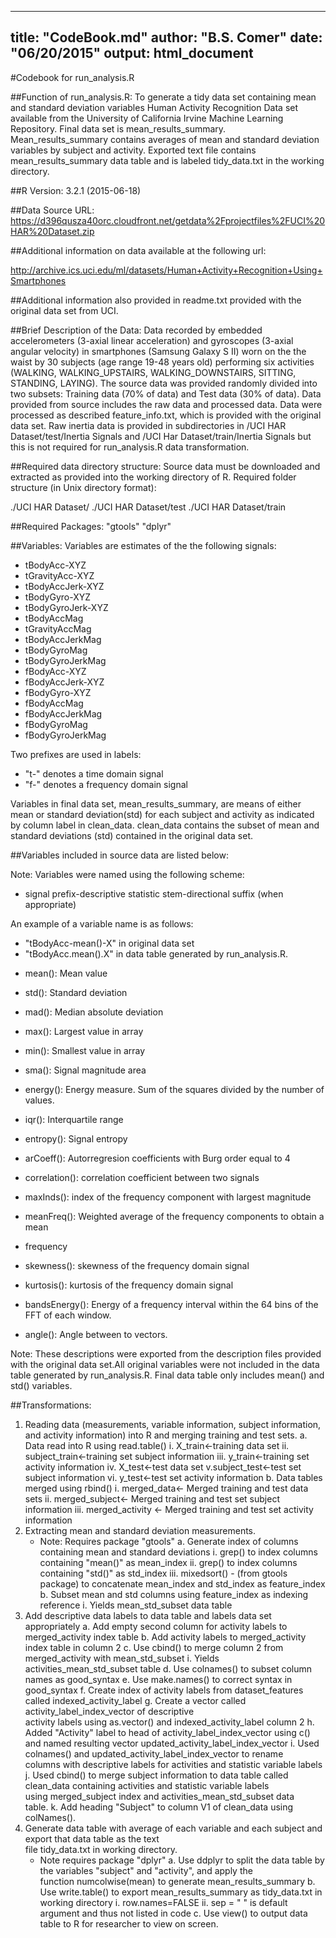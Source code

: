 
---
title: "CodeBook.md"
author: "B.S. Comer"
date: "06/20/2015"
output: html_document
---

#Codebook for run_analysis.R

##Function of run_analysis.R: 
To generate a tidy data set containing mean and standard deviation variables 
Human Activity Recognition Data set available from the University of California
Irvine Machine Learning Repository. Final data set is mean_results_summary. 
Mean_results_summary contains averages of mean and standard deviation variables by 
subject and activity.  Exported text file contains mean_results_summary data table and is
labeled tidy_data.txt in the working directory.

##R Version: 3.2.1 (2015-06-18)

##Data Source URL: 
<https://d396qusza40orc.cloudfront.net/getdata%2Fprojectfiles%2FUCI%20HAR%20Dataset.zip> 

##Additional information on data available at the following url: 

<http://archive.ics.uci.edu/ml/datasets/Human+Activity+Recognition+Using+Smartphones> 

##Additional information also provided in readme.txt provided with the original data set from UCI.

##Brief Description of the Data:
Data recorded by embedded accelerometers (3-axial linear acceleration) and 
gyroscopes (3-axial angular velocity) in smartphones (Samsung Galaxy S II) worn 
on the the waist by 30 subjects (age range 19-48 years old) performing six 
activities (WALKING, WALKING_UPSTAIRS, WALKING_DOWNSTAIRS, SITTING, STANDING, 
LAYING).  The source data was provided randomly divided into two subsets: 
Training data (70% of data) and Test data (30% of data). Data provided from 
source includes the raw data and processed data. Data were processed as 
described feature_info.txt, which is provided with the original data set.  Raw 
inertia data is provided in subdirectories in 
/UCI HAR Dataset/test/Inertia Signals and /UCI Har Dataset/train/Inertia Signals
but this is not required for run_analysis.R data transformation.

##Required data directory structure:
Source data must be downloaded and extracted as provided into the working 
directory of R.  Required folder structure (in Unix directory format):

./UCI HAR Dataset/
./UCI HAR Dataset/test
./UCI HAR Dataset/train

##Required Packages:
"gtools"
"dplyr"


##Variables:
Variables are estimates of the the following signals:

- tBodyAcc-XYZ
- tGravityAcc-XYZ
- tBodyAccJerk-XYZ
- tBodyGyro-XYZ
- tBodyGyroJerk-XYZ
- tBodyAccMag
- tGravityAccMag
- tBodyAccJerkMag
- tBodyGyroMag
- tBodyGyroJerkMag
- fBodyAcc-XYZ
- fBodyAccJerk-XYZ
- fBodyGyro-XYZ
- fBodyAccMag
- fBodyAccJerkMag
- fBodyGyroMag
- fBodyGyroJerkMag

Two prefixes are used in labels: 

- "t-" denotes a time domain signal
- "f-" denotes a frequency domain signal

Variables in final data set, mean_results_summary, are means of either mean or standard deviation(std) for each subject and activity as indicated by column label in clean_data.  clean_data contains the subset of mean and standard deviations (std) contained in the original data set.


##Variables included in source data are listed below:

Note: Variables were named using the following scheme: 

* signal prefix-descriptive statistic stem-directional suffix (when appropriate)

An example of a variable name is as follows: 

* "tBodyAcc-mean()-X" in original data set 
* "tBodyAcc.mean().X" in data table generated by run_analysis.R.

- mean(): Mean value
- std(): Standard deviation
- mad(): Median absolute deviation 
- max(): Largest value in array
- min(): Smallest value in array
- sma(): Signal magnitude area
- energy(): Energy measure. Sum of the squares divided by the number of values. 
- iqr(): Interquartile range 
- entropy(): Signal entropy
- arCoeff(): Autorregresion coefficients with Burg order equal to 4
- correlation(): correlation coefficient between two signals
- maxInds(): index of the frequency component with largest magnitude
- meanFreq(): Weighted average of the frequency components to obtain a mean 
- frequency

- skewness(): skewness of the frequency domain signal 
- kurtosis(): kurtosis of the frequency domain signal 
- bandsEnergy(): Energy of a frequency interval within the 64 bins of the FFT of each window.
- angle(): Angle between to vectors.

Note: These descriptions were exported from the description files provided
with the original data set.All original variables were not included in the data 
table generated by run_analysis.R.  Final data table only includes mean() and 
std() variables.

##Transformations:

1. Reading data (measurements, variable information, subject information, and 
activity information) into R and merging training and test sets.
    a. Data read into R using read.table()
        i. X_train<-training data set
        ii. subject_train<-training set subject information
        iii. y_train<-training set activity information
        iv. X_test<-test data set
        v.subject_test<-test set subject information
        vi. y_test<-test set activity information
    b. Data tables merged using rbind()
        i. merged_data<- Merged training and test data sets
        ii. merged_subject<- Merged training and test set subject information
        iii. merged_activity <- Merged training and test set activity information
2. Extracting mean and standard deviation measurements. 
   * Note: Requires package "gtools"
    a. Generate index of columns containing mean and standard deviations
        i. grep() to index columns containing "mean()" as mean_index
        ii. grep() to index columns containing "std()" as std_index
        iii. mixedsort() - (from gtools package) to concatenate mean_index
			and std_index as feature_index
    b. Subset mean and std columns using feature_index as indexing reference
      i. Yields mean_std_subset data table
3. Add descriptive data labels to data table and labels data set appropriately
    a. Add empty second column for activity labels to merged_activity index 
        table
    b. Add activity labels to merged_activity index table in column 2
    c. Use cbind() to merge column 2 from merged_activity with mean_std_subset
      i. Yields activities_mean_std_subset table
    d. Use colnames() to subset column names as good_syntax
    e. Use make.names() to correct syntax in good_syntax
    f. Create index of activity labels from dataset_features called 
                indexed_activity_label
    g. Create a vector called activity_label_index_vector of descriptive 	
                activity labels using as.vector() and indexed_activity_label 
                column 2 
    h. Added "Activity" label to head of activity_label_index_vector using 
                c() and named resulting vector updated_activity_label_index_vector
    i. Used colnames() and updated_activity_label_index_vector to rename 		
                columns with descriptive labels for activities and statistic 
                variable labels
    j. Used cbind() to merge subject information to data table called 		
                clean_data containing activities and statistic variable labels 			
                using merged_subject index and activities_mean_std_subset data 		
                table.
    k. Add heading "Subject" to column V1 of clean_data using colNames().
4. Generate data table with average of each variable and each subject and export that data table as the text               
        file tidy_data.txt in working directory. 
   * Note requires package "dplyr"
    a. Use ddplyr to split the data table by the variables "subject" and "activity", and apply the         
                function numcolwise(mean) to generate mean_results_summary
    b. Use write.table() to export mean_results_summary as tidy_data.txt in working directory
        i. row.names=FALSE
        ii. sep = " " is default argument and thus not listed in code
    c. Use view() to output data table to R for researcher to view on screen.
	
	










